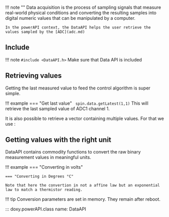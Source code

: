 !!! note ""
    Data acquisition is the process of sampling signals that measure real-world physical conditions and converting the resulting samples into digital numeric values that can be manipulated by a computer.

    In the powerAPI context, the DataAPI helps the user retrieve the values sampled by the [ADC](adc.md)

## Include

!!! note 
    ```
    #include <DataAPI.h>
    ```
    Make sure that Data API is included

## Retrieving values

Getting the last measured value to feed the control algorithm is super simple. 

!!! example 
    === "Get last value"
        ``` 
            spin.data.getLatest(1,1)
        ```
        This will retrieve the last sampled value of ADC1 channel 1. 

It is also possible to retrieve a vector containing multiple values. For that we use :


## Getting values with the right unit

DataAPI contains commodity functions to convert the raw binary measurement values in meaningful units. 

!!! example 
    === "Converting in volts"

    === "Converting in Degrees °C"

    Note that here the convertion in not a affine law but an exponential law to match a thermistor reading.

!!! tip 
    Conversion parameters are set in memory. They remain after reboot.

::: doxy.powerAPI.class
name: DataAPI